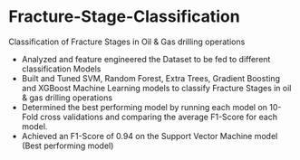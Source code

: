 # Fracture-Stage-Classification
Classification of Fracture Stages in Oil &amp; Gas drilling operations

* Analyzed and feature engineered the Dataset to be fed to different classification Models
* Built and Tuned SVM, Random Forest, Extra Trees, Gradient Boosting and XGBoost Machine Learning models to classify Fracture Stages in oil & gas drilling operations
* Determined the best performing model by running each model on 10-Fold cross validations and comparing the average F1-Score for each model.
* Achieved an F1-Score of 0.94 on the Support Vector Machine model (Best performing model)
